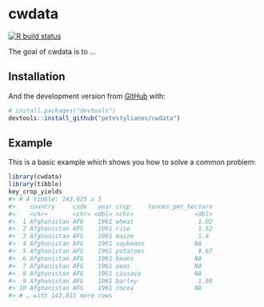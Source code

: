 
<!-- README.md is generated from README.Rmd. Please edit that file -->

# cwdata

<!-- badges: start -->

[![R build
status](https://github.com/petestylianos/cwdata/workflows/R-CMD-check/badge.svg)](https://github.com/petestylianos/cwdata/actions)
<!-- badges: end -->

The goal of cwdata is to …

## Installation

<!-- You can install the released version of cwdata from [CRAN](https://CRAN.R-project.org) with: -->

<!-- ``` r -->

<!-- install.packages("cwdata") -->

<!-- ``` -->

And the development version from [GitHub](https://github.com/) with:

``` r
# install.packages("devtools")
devtools::install_github("petestylianos/cwdata")
```

## Example

This is a basic example which shows you how to solve a common problem:

``` r
library(cwdata)
library(tibble)
key_crop_yields 
#> # A tibble: 143,825 x 5
#>    country     code   year crop     tonnes_per_hectare
#>    <chr>       <chr> <dbl> <chr>                 <dbl>
#>  1 Afghanistan AFG    1961 wheat                  1.02
#>  2 Afghanistan AFG    1961 rice                   1.52
#>  3 Afghanistan AFG    1961 maize                  1.4 
#>  4 Afghanistan AFG    1961 soybeans              NA   
#>  5 Afghanistan AFG    1961 potatoes               8.67
#>  6 Afghanistan AFG    1961 beans                 NA   
#>  7 Afghanistan AFG    1961 peas                  NA   
#>  8 Afghanistan AFG    1961 cassava               NA   
#>  9 Afghanistan AFG    1961 barley                 1.08
#> 10 Afghanistan AFG    1961 cocoa                 NA   
#> # … with 143,815 more rows
```
